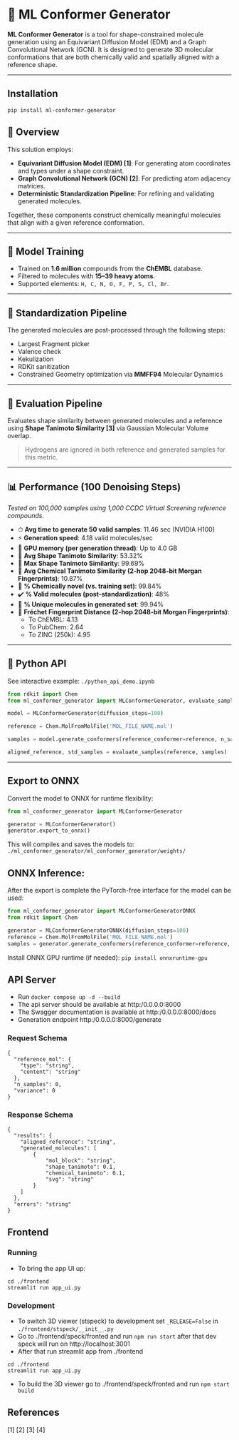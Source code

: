 # 🧬 ML Conformer Generator

**ML Conformer Generator** 
is a tool for shape-constrained molecule generation using an Equivariant Diffusion Model (EDM)
and a Graph Convolutional Network (GCN). It is designed to generate 3D molecular conformations
that are both chemically valid and spatially aligned with a reference shape.

---
## Installation
`pip install ml-conformer-generator`

## 🚀 Overview

This solution employs:

- **Equivariant Diffusion Model (EDM) [1]**: For generating atom coordinates and types under a shape constraint.
- **Graph Convolutional Network (GCN) [2]**: For predicting atom adjacency matrices.
- **Deterministic Standardization Pipeline**: For refining and validating generated molecules.

Together, these components construct chemically meaningful molecules that align with a given reference conformation.

---

## 🧠 Model Training

- Trained on **1.6 million** compounds from the **ChEMBL** database.
- Filtered to molecules with **15–39 heavy atoms**.
- Supported elements: `H, C, N, O, F, P, S, Cl, Br`.

---

## 🧪 Standardization Pipeline

The generated molecules are post-processed through the following steps:

- Largest Fragment picker
- Valence check
- Kekulization
- RDKit sanitization
- Constrained Geometry optimization via **MMFF94** Molecular Dynamics

---

## 📏 Evaluation Pipeline

Evaluates shape similarity between generated molecules and a reference using
**Shape Tanimoto Similarity [3]** via Gaussian Molecular Volume overlap.

> Hydrogens are ignored in both reference and generated samples for this metric.

---

## 📊 Performance (100 Denoising Steps)

*Tested on 100,000 samples using 1,000 CCDC Virtual Screening reference compounds.*

- ⏱ **Avg time to generate 50 valid samples**: 11.46 sec (NVIDIA H100)
- ⚡️ **Generation speed**: 4.18 valid molecules/sec
- 💾 **GPU memory (per generation thread)**: Up to 4.0 GB
- 📐 **Avg Shape Tanimoto Similarity**: 53.32%
- 🎯 **Max Shape Tanimoto Similarity**: 99.69%
- 🔬 **Avg Chemical Tanimoto Similarity (2-hop 2048-bit Morgan Fingerprints)**: 10.87%
- 🧬 **% Chemically novel (vs. training set)**: 99.84%
- ✔️ **% Valid molecules (post-standardization)**: 48%
- 🔁 **% Unique molecules in generated set**: 99.94%
- 📎 **Fréchet Fingerprint Distance (2-hop 2048-bit Morgan Fingerprints)**:  
  - To ChEMBL: 4.13  
  - To PubChem: 2.64  
  - To ZINC (250k): 4.95

---

## 🐍 Python API

See interactive example: `./python_api_demo.ipynb`

```python
from rdkit import Chem
from ml_conformer_generator import MLConformerGenerator, evaluate_samples

model = MLConformerGenerator(diffusion_steps=100)

reference = Chem.MolFromMolFile('MOL_FILE_NAME.mol')

samples = model.generate_conformers(reference_conformer=reference, n_samples=20)

aligned_reference, std_samples = evaluate_samples(reference, samples)
```
---

## Export to ONNX

Convert the model to ONNX for runtime flexibility:
```python
from ml_conformer_generator import MLConformerGenerator

generator = MLConformerGenerator()
generator.export_to_onnx()
```
This will compiles and saves the models to:
`./ml_conformer_generator/ml_conformer_generator/weights/`

## ONNX Inference:

After the export is complete the PyTorch-free interface for the model can be used:

```python
from ml_conformer_generator import MLConformerGeneratorONNX
from rdkit import Chem

generator = MLConformerGeneratorONNX(diffusion_steps=100)
reference = Chem.MolFromMolFile('MOL_FILE_NAME.mol')
samples = generator.generate_conformers(reference_conformer=reference, n_samples=20)

```
Install ONNX GPU runtime (if needed):
`pip install onnxruntime-gpu`

## API Server
- Run `docker compose up -d --build`
- The api server should be available at http:/0.0.0.0:8000
- The Swagger documentation is available at http:/0.0.0.0:8000/docs
- Generation endpoint http:/0.0.0.0:8000/generate

### Request Schema
```
{
  "reference_mol": {
    "type": "string",
    "content": "string"
  },
  "n_samples": 0,
  "variance": 0
}
```
### Response Schema
```
{
  "results": {
    "aligned_reference": "string",
    "generated_molecules": [
        {
            "mol_block": "string",
            "shape_tanimoto": 0.1,
            "chemical_tanimoto": 0.1,
            "svg": "string"
        }
    ]
  },
  "errors": "string"
}

```

## Frontend 

### Running
- To bring the app UI up:
```
cd ./frontend
streamlit run app_ui.py
```


### Development
- To switch 3D viewer (stspeck) to development set `_RELEASE=False` in `./frontend/stspeck/__init__.py`
- Go to ./frontend/speck/fronted and run `npm run start` after that dev speck will run on http://localhost:3001
- After that run streamlit app from ./frontend
```
cd ./frontend
streamlit run app_ui.py
```
- To build the 3D viewer go to ./frontend/speck/fronted and run `npm start build`

## References
[1]
[2]
[3]
[4]